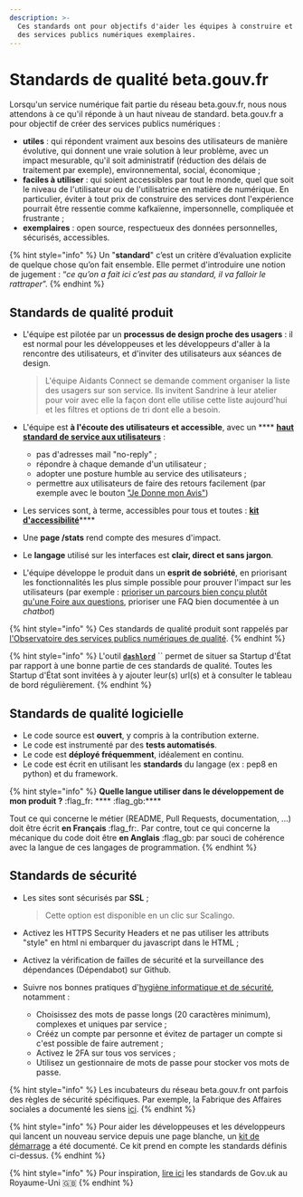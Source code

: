 ```yaml
---
description: >-
  Ces standards ont pour objectifs d'aider les équipes à construire et à opérer
  des services publics numériques exemplaires.
---
```


# Standards de qualité beta.gouv.fr

Lorsqu'un service numérique fait partie du réseau beta.gouv.fr, nous nous attendons à ce qu'il réponde à un haut niveau de standard. beta.gouv.fr a pour objectif de créer des services publics numériques :

* **utiles** : qui répondent vraiment aux besoins des utilisateurs de manière évolutive, qui donnent une vraie solution à leur problème, avec un impact mesurable, qu'il soit administratif (réduction des délais de traitement par exemple), environnemental, social, économique ;
* **faciles à utiliser** : qui soient accessibles par tout le monde, quel que soit le niveau de l'utilisateur ou de l'utilisatrice en matière de numérique. En particulier, éviter à tout prix de construire des services dont l'expérience pourrait être ressentie comme kafkaïenne, impersonnelle, compliquée et frustrante ;
* **exemplaires** : open source, respectueux des données personnelles, sécurisés, accessibles.

{% hint style="info" %}
Un "**standard**" c’est un critère d’évaluation explicite de quelque chose qu’on fait ensemble. Elle permet d'introduire une notion de jugement : “_ce qu’on a fait ici c’est pas au standard, il va falloir le rattraper_”.
{% endhint %}

## Standards de qualité produit

*   L'équipe est pilotée par un **processus de design proche des usagers** : il est normal pour les développeuses et les développeurs d'aller à la rencontre des utilisateurs, et d'inviter des utilisateurs aux séances de design.

    > L'équipe Aidants Connect se demande comment organiser la liste des usagers sur son service. Ils invitent Sandrine à leur atelier pour voir avec elle la façon dont elle utilise cette liste aujourd'hui et les filtres et options de tri dont elle a besoin.
* L'équipe est **à l'écoute des utilisateurs et accessible**, avec un \*\*\*\* [**haut standard de service aux utilisateurs**](https://djo.medium.com/obsession-service-client-captain-train-cb0b91467fd9) :
  * pas d'adresses mail "no-reply" ;
  * répondre à chaque demande d'un utilisateur ;
  * adopter une posture humble au service des utilisateurs ;
  * permettre aux utilisateurs de faire des retours facilement (par exemple avec le bouton ["Je Donne mon Avis"](../je-gere-mon-produit-et-son-impact/definir-et-mesurer-limpact/comment-integrer-le-bouton.md))
* Les services sont, à terme, accessibles pour tous et toutes : [**kit d'accessibilité**](../jameliore-le-design-et-lexperience-utilisateur/accessibilite-et-rgaa/kit-accessibilite/)\*\*\*\*
* Une **page /stats** rend compte des mesures d'impact.
* Le **langage** utilisé sur les interfaces est **clair, direct et sans jargon**.
* L'équipe développe le produit dans un **esprit de sobriété**, en priorisant les fonctionnalités les plus simple possible pour prouver l'impact sur les utilisateurs (par exemple : [prioriser un parcours bien conçu plutôt qu'une Foire aux questions](https://alistapart.com/article/no-more-faqs-create-purposeful-information-for-a-more-effective-user-experi/), prioriser une FAQ bien documentée à un _chatbot_)

{% hint style="info" %}
Ces standards de qualité produit sont rappelés par [l'Observatoire des services publics numériques de qualité](https://observatoire.numerique.gouv.fr).
{% endhint %}

{% hint style="info" %}
L'outil [**`dashlord`**](../../travailler-a-beta-gouv/jutilise-les-outils-de-la-communaute/dashlord/) \`\` permet de situer sa Startup d'État par rapport à une bonne partie de ces standards de qualité. Toutes les Startup d'État sont invitées à y ajouter leur(s) url(s) et à consulter le tableau de bord régulièrement.
{% endhint %}

## Standards de qualité logicielle

* Le code source est **ouvert**, y compris à la contribution externe.
* Le code est instrumenté par des **tests automatisés**.
* Le code est **déployé fréquemment**, idéalement en continu.
* Le code est écrit en utilisant les **standards** du langage (ex : pep8 en python) et du framework.

{% hint style="info" %}
**Quelle langue utiliser dans le développement de mon produit ?** :flag\_fr: \*\*\*\* :flag\_gb:\*\*\*\*

Tout ce qui concerne le métier (README, Pull Requests, documentation, ...) doit être écrit **en Français** :flag\_fr:. Par contre, tout ce qui concerne la mécanique du code doit être **en Anglais** :flag\_gb: par souci de cohérence avec la langue de ces langages de programmation.
{% endhint %}

## Standards de sécurité

*   Les sites sont sécurisés par **SSL** ;

    > Cette option est disponible en un clic sur Scalingo.
* Activez les HTTPS Security Headers et ne pas utiliser les attributs "style" en html ni embarquer du javascript dans le HTML ;
* Activez la vérification de failles de sécurité et la surveillance des dépendances (Dépendabot) sur Github.
* Suivre nos bonnes pratiques d'[hygiène informatique et de sécurité](https://doc.incubateur.net/communaute/travailler-a-beta-gouv/bienvenue/premier-pas-indispensable-creer-ta-fiche-membre#2-prendre-connaissance-des-regles-dhygiene-informatique-et-de-securite-politique-byod), notamment :
  * Choisissez des mots de passe longs (20 caractères minimum), complexes et uniques par service ;
  * Crééz un compte par personne et évitez de partager un compte si c'est possible de faire autrement ;
  * Activez le 2FA sur tous vos services ;
  * Utilisez un gestionnaire de mots de passe pour stocker vos mots de passe.

{% hint style="info" %}
Les incubateurs du réseau beta.gouv.fr ont parfois des règles de sécurité spécifiques. Par exemple, la Fabrique des Affaires sociales a documenté les siens [ici](https://socialgouv.github.io/support/#/README).
{% endhint %}

{% hint style="info" %}
Pour aider les développeuses et les développeurs qui lancent un nouveau service depuis une page blanche, un [kit de démarrage](../la-vie-dune-se/construction/kit-de-demarrage.md) a été documenté. Ce kit prend en compte les standards définis ci-dessus.
{% endhint %}

{% hint style="info" %}
Pour inspiration, [lire ici](https://www.gov.uk/service-manual/service-standard) les standards de Gov.uk au Royaume-Uni 🇬🇧
{% endhint %}
